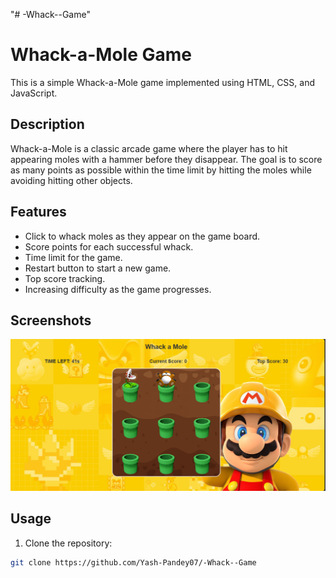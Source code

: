 "# -Whack--Game" 
# Whack-a-Mole Game

This is a simple Whack-a-Mole game implemented using HTML, CSS, and JavaScript.

## Description

Whack-a-Mole is a classic arcade game where the player has to hit appearing moles with a hammer before they disappear. The goal is to score as many points as possible within the time limit by hitting the moles while avoiding hitting other objects.

## Features

- Click to whack moles as they appear on the game board.
- Score points for each successful whack.
- Time limit for the game.
- Restart button to start a new game.
- Top score tracking.
- Increasing difficulty as the game progresses.

## Screenshots

![Screenshot](screenshot.png)

## Usage

1. Clone the repository:

```bash
git clone https://github.com/Yash-Pandey07/-Whack--Game
